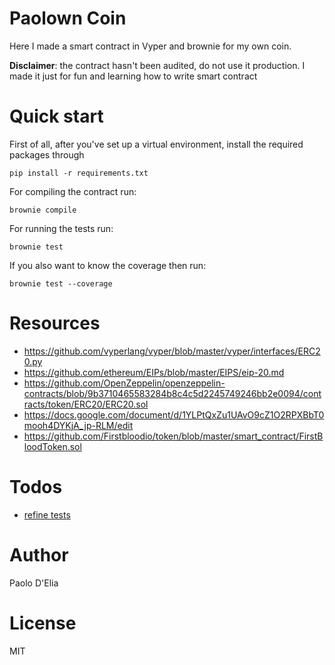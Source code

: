 # Paolown Coin

Here I made a smart contract in Vyper and brownie for my own coin.

**Disclaimer**: the contract hasn't been audited, do not use it production. I made it just for fun and learning how to write smart contract

# Quick start

First of all, after you've set up a virtual environment, install the required packages through

    pip install -r requirements.txt

For compiling the contract run:

    brownie compile

For running the tests run:

    brownie test

If you also want to know the coverage then run:

    brownie test --coverage

# Resources

- https://github.com/vyperlang/vyper/blob/master/vyper/interfaces/ERC20.py
- https://github.com/ethereum/EIPs/blob/master/EIPS/eip-20.md
- https://github.com/OpenZeppelin/openzeppelin-contracts/blob/9b3710465583284b8c4c5d2245749246bb2e0094/contracts/token/ERC20/ERC20.sol
- https://docs.google.com/document/d/1YLPtQxZu1UAvO9cZ1O2RPXBbT0mooh4DYKjA_jp-RLM/edit
- https://github.com/Firstbloodio/token/blob/master/smart_contract/FirstBloodToken.sol

# Todos

- [refine tests](https://github.com/OpenZeppelin/openzeppelin-contracts/blob/9b3710465583284b8c4c5d2245749246bb2e0094/test/token/ERC20/ERC20.test.js)

# Author

Paolo D'Elia

# License

MIT

